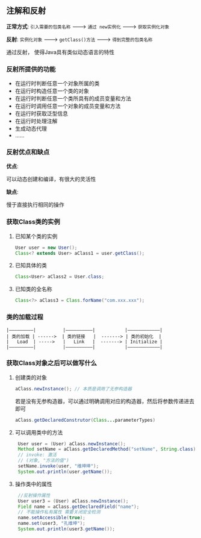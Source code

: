 ## 注解和反射

**正常方式**:  `引入需要的包类名称` ---> `通过 new实例化` ---> `获取实例化对象`

**反射**:  `实例化对象` ---> `getClass()方法` ---> `得到完整的包类名称`

通过反射， 使得Java具有类似动态语言的特性

### 反射所提供的功能

* 在运行时判断任意一个对象所属的类
* 在运行时构造任意一个类的对象
* 在运行时判断任意一个类所具有的成员变量和方法
* 在运行时调用任意一个对象的成员变量和方法
* 在运行时获取泛型信息
* 在运行时处理注解
* 生成动态代理
* ......

### 反射优点和缺点

**优点**: 

可以动态创建和编译，有很大的灵活性

**缺点**: 

慢于直接执行相同的操作

### 获取Class类的实例

1. 已知某个类的实例

   ```java
   User user = new User();
   Class<? extends User> aClass1 = user.getClass();
   ```

2. 已知具体的类

   ```java
   Class<User> aClass2 = User.class;
   ```

3. 已知类的全名称

   ```java
   Class<?> aClass3 = Class.forName("com.xxx.xxx");
   ```

### 类的加载过程

```
|—————————|          |——————————|           |————————————|
| 类的加载 | ------>  | 类的链接   |  -------> | 类的初始化  |
|   Load  | ----->   |   Link   |  -------> | Initialize |
|—————————|          |——————————|           |————————————|
```

### 获取Class对象之后可以做写什么

1. 创建类的对象

   ```java
   aClass.newInstance(); // 本质是调用了无参构造器
   ```

   若是没有无参构造器，可以通过明确调用对应的构造器，然后将参数传递进去即可

   ```java
   aClass.getDeclaredConstrutor(Class...parameterTypes)
   ```

2. 可以调用类中的方法

   ```java
    User user = (User) aClass.newInstance();
    Method setName = aClass.getDeclaredMethod("setName", String.class);
    // invoke: 激活
    // (对象, "方法的值")
    setName.invoke(user, "维坤坤");
    System.out.println(user.getName());
   ```

3. 操作类中的属性

   ```java
    //反射操作属性
    User user3 = (User) aClass.newInstance();
    Field name = aClass.getDeclaredField("name");
    // 不能操作私有属性 需要关闭安全检测
    name.setAccessible(true);
    name.set(user3, "孔维坤");
    System.out.println(user3.getName());
   ```